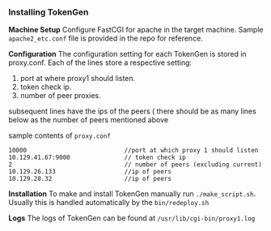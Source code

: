 ### Installing TokenGen

**Machine Setup**
Configure FastCGI for apache in the target machine. Sample `apache2_etc.conf` file is provided in
the repo for reference.

**Configuration**
The configuration setting for each TokenGen is stored in proxy.conf.
Each of the lines store a respective setting:

1. port at where proxy1 should listen.
2. token check ip.
3. number of peer proxies.

subsequent lines have the ips of the peers ( there should be as many lines
below as the number of peers mentioned above

sample contents of `proxy.conf`

    10000                           //port at which proxy 1 should listen
    10.129.41.67:9000               // token check ip
    2                               // number of peers (excluding current)
    10.129.26.133                   //ip of peers
    10.129.28.32                    //ip of peers

**Installation**
To make and install TokenGen manually run `./make_script.sh`.
Usually this is handled automatically by the `bin/redeploy.sh`

**Logs**
The logs of TokenGen can be found at ` /usr/lib/cgi-bin/proxy1.log `
